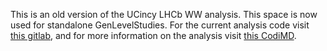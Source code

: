 This is an old version of the UCincy LHCb WW analysis.  This space is now used for standalone GenLevelStudies.  For the current analysis code visit [this gitlab](https://gitlab.cern.ch/LHCb-QEE/dileptonww), and for more information on the analysis visit [this CodiMD](https://codimd.web.cern.ch/QJdKyqZRSpq93XYVUlftpQ#).
